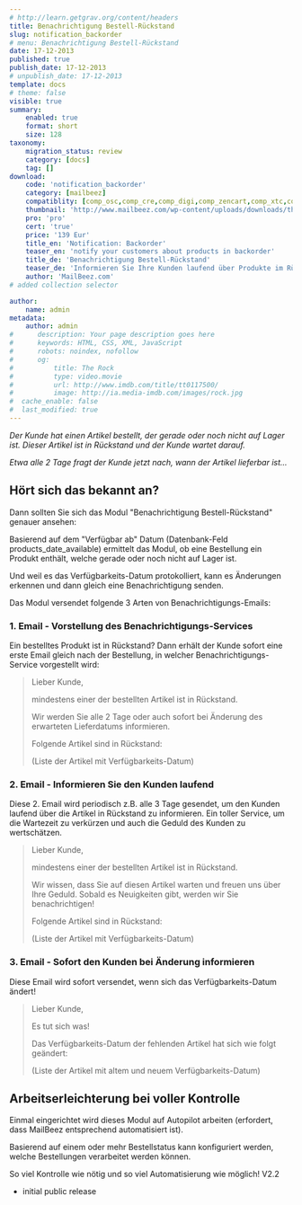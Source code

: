 ```yaml
---
# http://learn.getgrav.org/content/headers
title: Benachrichtigung Bestell-Rückstand 
slug: notification_backorder
# menu: Benachrichtigung Bestell-Rückstand 
date: 17-12-2013
published: true
publish_date: 17-12-2013
# unpublish_date: 17-12-2013
template: docs
# theme: false
visible: true
summary:
    enabled: true
    format: short
    size: 128
taxonomy:
    migration_status: review
    category: [docs]
    tag: []
download:
    code: 'notification_backorder'
    category: [mailbeez]
    compatiblity: [comp_osc,comp_cre,comp_digi,comp_zencart,comp_xtc,comp_gambio]
    thumbnail: 'http://www.mailbeez.com/wp-content/uploads/downloads/thumbnails/2013/03/icon_32.png'
    pro: 'pro'
    cert: 'true'
    price: '139 Eur'
    title_en: 'Notification: Backorder'
    teaser_en: 'notify your customers about products in backorder'
    title_de: 'Benachrichtigung Bestell-Rückstand'
    teaser_de: 'Informieren Sie Ihre Kunden laufend über Produkte im Rückstand'
    author: 'MailBeez.com'
# added collection selector

author:
    name: admin
metadata:
    author: admin
#      description: Your page description goes here
#      keywords: HTML, CSS, XML, JavaScript
#      robots: noindex, nofollow
#      og:
#          title: The Rock
#          type: video.movie
#          url: http://www.imdb.com/title/tt0117500/
#          image: http://ia.media-imdb.com/images/rock.jpg
#  cache_enable: false
#  last_modified: true
---
```


*Der Kunde hat einen Artikel bestellt, der gerade oder noch nicht auf Lager ist. Dieser Artikel ist in Rückstand und der Kunde wartet darauf.*

*Etwa alle 2 Tage fragt der Kunde jetzt nach, wann der Artikel lieferbar ist...*

## Hört sich das bekannt an?

Dann sollten Sie sich das Modul "Benachrichtigung Bestell-Rückstand" genauer ansehen:

Basierend auf dem "Verfügbar ab" Datum (Datenbank-Feld products\_date\_available) ermittelt das Modul, ob eine Bestellung ein Produkt enthält, welche gerade oder noch nicht auf Lager ist.

Und weil es das Verfügbarkeits-Datum protokolliert, kann es Änderungen erkennen und dann gleich eine Benachrichtigung senden.

Das Modul versendet folgende 3 Arten von Benachrichtigungs-Emails:

### 1. Email - Vorstellung des Benachrichtigungs-Services

Ein bestelltes Produkt ist in Rückstand? Dann erhält der Kunde sofort eine erste Email gleich nach der Bestellung, in welcher Benachrichtigungs-Service vorgestellt wird:

> Lieber Kunde,   
>   
>  mindestens einer der bestellten Artikel ist in Rückstand.   
>   
>  Wir werden Sie alle 2 Tage oder auch sofort bei Änderung des erwarteten Lieferdatums informieren.   
>   
>  Folgende Artikel sind in Rückstand:   
>   
>  (Liste der Artikel mit Verfügbarkeits-Datum)

### 2. Email - Informieren Sie den Kunden laufend

Diese 2. Email wird periodisch z.B. alle 3 Tage gesendet, um den Kunden laufend über die Artikel in Rückstand zu informieren. Ein toller Service, um die Wartezeit zu verkürzen und auch die Geduld des Kunden zu wertschätzen.

> Lieber Kunde,   
>   
>  mindestens einer der bestellten Artikel ist in Rückstand.   
>   
>  Wir wissen, dass Sie auf diesen Artikel warten und freuen uns über Ihre Geduld. Sobald es Neuigkeiten gibt, werden wir Sie benachrichtigen!   
>   
>  Folgende Artikel sind in Rückstand:   
>   
>  (Liste der Artikel mit Verfügbarkeits-Datum)

### 3. Email - Sofort den Kunden bei Änderung informieren

Diese Email wird sofort versendet, wenn sich das Verfügbarkeits-Datum ändert!

> Lieber Kunde,   
>   
>  Es tut sich was!   
>   
>  Das Verfügbarkeits-Datum der fehlenden Artikel hat sich wie folgt geändert:   
>   
>  (Liste der Artikel mit altem und neuem Verfügbarkeits-Datum)

## Arbeitserleichterung bei voller Kontrolle

Einmal eingerichtet wird dieses Modul auf Autopilot arbeiten (erfordert, dass MailBeez entsprechend automatisiert ist).

Basierend auf einem oder mehr Bestellstatus kann konfiguriert werden, welche Bestellungen verarbeitet werden können.

So viel Kontrolle wie nötig und so viel Automatisierung wie möglich!
V2.2
- initial public release